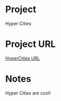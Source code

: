 # Project
Hyper Cities
# Project URL
[HyperCities URL](http://www.hypercities.com/#/category/presentations)
# Notes
Hyper Cities are cool!
